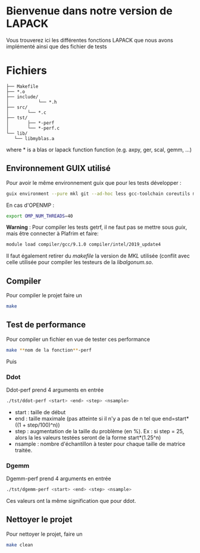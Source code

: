 # Bienvenue dans notre version de LAPACK

Vous trouverez ici les différentes fonctions LAPACK que nous avons implémenté ainsi que des fichier de tests

# Fichiers

 ```
├── Makefile
├── *.o
├── include/
│   	    └── *.h
├── src/
│   	└── *.c
├── tst/
│       ├── *-perf
│   	└── *-perf.c
└── lib/
	└── libmyblas.a
```

where * is a blas or lapack function function (e.g. axpy, ger, scal, gemm, ...)

## Environnement GUIX utilisé

Pour avoir le même environnement guix que pour les tests développer :
```sh
guix environment --pure mkl git --ad-hoc less gcc-toolchain coreutils mkl emacs -- /bin/bash
```

En cas d'OPENMP :
```sh
export OMP_NUM_THREADS=40
```

**Warning** : Pour compiler les tests getrf, il ne faut pas se mettre sous *guix*, mais être connecter à Plafrim et faire:
```sh
module load compiler/gcc/9.1.0 compiler/intel/2019_update4
```
Il faut également retirer du *makefile* la version de *MKL* utilisée (conflit avec celle utilisée pour compiler les testeurs de la *libalgonum.so*.

## Compiler

Pour compiler le projet faire un 

```sh
make
```

## Test de performance

Pour compiler un fichier en vue de tester ces performance 
```sh
make **nom de la fonction**-perf
```
Puis

### Ddot
Ddot-perf prend 4 arguments en entrée
```sh
./tst/ddot-perf <start> <end> <step> <nsample>
```
* start   : taille de début
* end     : taille maximale (pas atteinte si il n'y a pas de n tel que end=start*((1 + step/100)^n))
* step    : augmentation de la taille du problème (en %). Ex : si step = 25, alors la les valeurs testées seront de la forme start*(1.25^n)
* nsample : nombre d'échantillon à tester pour chaque taille de matrice traitée.

### Dgemm
Dgemm-perf  prend 4 arguments en entrée
```sh
./tst/dgemm-perf <start> <end> <step> <nsample>
```
Ces valeurs ont la même signification que pour ddot.

## Nettoyer le projet

Pour nettoyer le projet, faire un 
```sh
make clean
```

